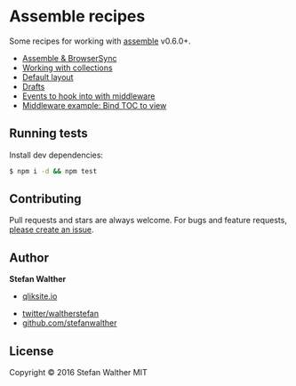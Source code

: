 # Assemble recipes

Some recipes for working with [assemble](https://github.com/assemble/assemble) v0.6.0+.

- [Assemble & BrowserSync](src/browser-sync)
- [Working with collections](src/collection-basic)
- [Default layout](src/default-layout)
- [Drafts](src/drafts)
- [Events to hook into with middleware](src/middleware)
- [Middleware example: Bind TOC to view](src/middleware-page-toc)

## Running tests

Install dev dependencies:

```sh
$ npm i -d && npm test
```

## Contributing

Pull requests and stars are always welcome. For bugs and feature requests, [please create an issue](https://github.com/stefanwalther/assemble-recipes/issues/new).

## Author

**Stefan Walther**

+ [qliksite.io](http://qliksite.io)
* [twitter/waltherstefan](http://twitter.com/waltherstefan)
* [github.com/stefanwalther](http://github.com/stefanwalther)

## License

Copyright © 2016 Stefan Walther
MIT
